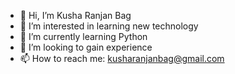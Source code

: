 - 👋 Hi, I’m Kusha Ranjan Bag
- 👀 I’m interested in learning new technology
- 🌱 I’m currently learning Python
- 💞️ I’m looking to gain experience
- 📫 How to reach me: kusharanjanbag@gmail.com

<!---
Lonesum/Lonesum is a ✨ special ✨ repository because its `README.md` (this file) appears on your GitHub profile.
You can click the Preview link to take a look at your changes.
--->
